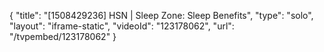 {
    "title": "[1508429236] HSN | Sleep Zone: Sleep Benefits",
    "type": "solo",
    "layout": "iframe-static",
    "videoId": "123178062",
    "url": "\/tvpembed\/123178062"
}